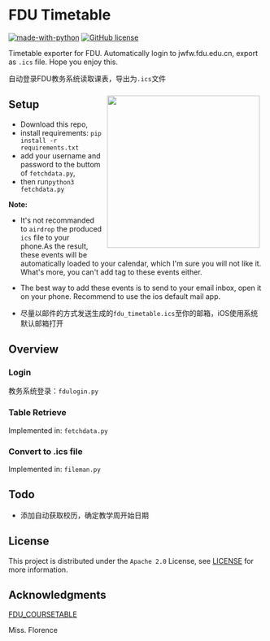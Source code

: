# FDU Timetable
[![made-with-python](https://img.shields.io/badge/Made%20with-Python-1f425f.svg)](https://www.python.org/)
[![GitHub license](https://img.shields.io/badge/license-Apache%202.0-blue)](https://github.com/Liu-Molin/FDU_Timetable/blob/master/LICENCE)

Timetable exporter for FDU. Automatically login to jwfw.fdu.edu.cn, export as `.ics` file. Hope you enjoy this.

自动登录FDU教务系统读取课表，导出为`.ics`文件


<center>
<div style="float:right;border:solid 1px 000;margin:10px;"><img src="./img/IMG_0636.PNG" width="300"/></div>
</center>


## Setup
- Download this repo, 
- install requirements: `pip install -r requirements.txt`
- add your username and password to the buttom of `fetchdata.py`, 
- then run`python3 fetchdata.py`

**Note:** 

- It's not recommanded to `airdrop` the produced `ics` file to your phone.As the result, these events will be automatically loaded to your calendar, which I'm sure you will not like it. What's more, you can't add tag to these events either.

- The best way to add these events is to send to your email inbox,
  open it on your phone. Recommend to use the ios default mail app.

- 尽量以邮件的方式发送生成的`fdu_timetable.ics`至你的邮箱，iOS使用系统默认邮箱打开

## Overview
### Login
教务系统登录：`fdulogin.py`

### Table Retrieve
Implemented in: `fetchdata.py`

### Convert to .ics file
Implemented in: `fileman.py`

## Todo
- 添加自动获取校历，确定教学周开始日期

## License
This project is distributed under the `Apache 2.0` License, see [LICENSE](https://github.com/Liu-Molin/FDU_Timetable/blob/master/LICENCE) for more information.

## Acknowledgments
[FDU_COURSETABLE](https://github.com/syz913/FDU_COURSETABLE)

Miss. Florence
